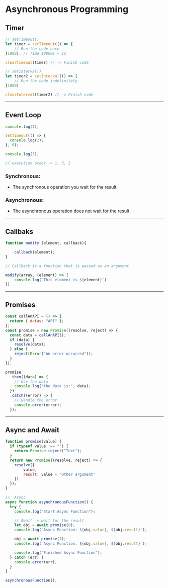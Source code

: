 # Asynchronous Programming

## Timer

```JavaScript
// setTimeout()
let timer = setTimeout(() => {
    // Run the code once
}1000); // Time 1000ms = 1s

clearTimeout(timer) // -> Finish code

// setInterval()
let timer2 = setInterval(() => {
    // Run the code indefinitely
}1000)

clearInterval(timer2) // -> Finish code
```

---

## Event Loop

```JavaScript
console.log(1);

setTimeout(() => {
  console.log(2);
}, 0);

console.log(3);

// execution order -> 1, 3, 2
```

### Synchronous:

- The synchronous operation you wait for the result.

### Asynchronous:

- The asynchronous operation does not wait for the result.

---

## Callbaks

```JavaScript
function modify (element, callback){

    callback(element);
}

// Callback is a function that is passed as an argument

modify(array, (element) => {
    console.log(`This element is ${element}`)
})
```

---

## Promises

```JavaScript
const callAnAPI = () => {
  return { datas: "API" };
};
const promise = new Promise((resolve, reject) => {
  const data = callAnAPI();
  if (data) {
    resolve(data);
  } else {
    reject(Error("An error occurred"));
  }
});

promise
  .then((data) => {
    // Use the data
    console.log("the data is:", data);
  })
  .catch((error) => {
    // Handle the error
    console.error(error);
  });
```

---

## Async and Await

```JavaScript
function promise(value) {
  if (typeof value !== "") {
    return Promise.reject("Text");
  }
  return new Promise((resolve, reject) => {
    resolve({
        value,
        result: value + "Other argument"
    })
  });
}

//  Async
async function asynchronousFunction() {
  try {
    console.log("Start Async Function");

    // Await -> wait for the result
    let obj = await promise(0);
    console.log(`Async Function: ${obj.value}, ${obj.result}`);

    obj = await promise(1);
    console.log(`Async Function: ${obj.value}, ${obj.result}`);

    console.log("Finished Async Function");
  } catch (err) {
    console.error(err);
  }
}

asynchronousFunction();
```
